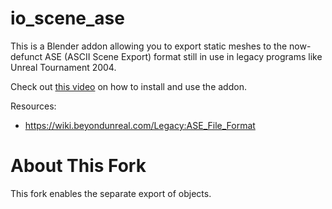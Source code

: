 # io_scene_ase

This is a Blender addon allowing you to export static meshes to the now-defunct ASE (ASCII Scene Export) format still in use in legacy programs like Unreal Tournament 2004.

Check out [this video](https://www.youtube.com/watch?v=gpmBxCGHQjU) on how to install and use the addon.

Resources:
* https://wiki.beyondunreal.com/Legacy:ASE_File_Format

# About This Fork

This fork enables the separate export of objects.
